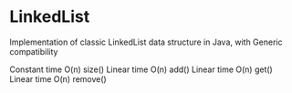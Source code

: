 # LinkedList
Implementation of classic LinkedList data structure in Java, with Generic compatibility

Constant time O(n) size()
Linear time O(n) add()
Linear time O(n) get()
Linear time O(n) remove()
